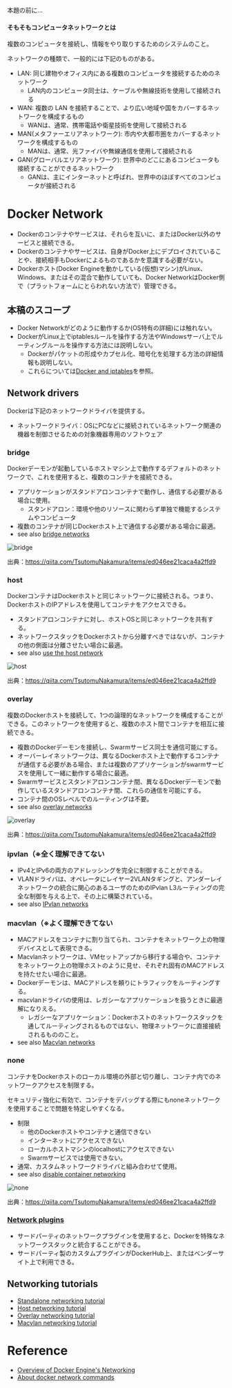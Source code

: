 本題の前に…
#### そもそもコンピュータネットワークとは
複数のコンピュータを接続し、情報をやり取りするためのシステムのこと。

ネットワークの種類で、一般的には下記のものがある。

- LAN: 同じ建物やオフィス内にある複数のコンピュータを接続するためのネットワーク
    - LAN内のコンピュータ同士は、ケーブルや無線技術を使用して接続される
- WAN: 複数の LAN を接続することで、より広い地域や国をカバーするネットワークを構成するもの
    - WANは、通常、携帯電話や衛星技術を使用して接続される
- MAN(メタファーエリアネットワーク): 市内や大都市圏をカバーするネットワークを構成するもの
    - MANは、通常、光ファイバや無線通信を使用して接続される
- GAN(グローバルエリアネットワーク): 世界中のどこにあるコンピュータも接続することができるネットワーク
    - GANは、主にインターネットと呼ばれ、世界中のほぼすべてのコンピュータが接続される

# Docker Network
- Dockerのコンテナやサービスは、それらを互いに、またはDocker以外のサービスと接続できる。
- Dockerのコンテナやサービスは、自身がDocker上にデプロイされていることや、接続相手もDockerによるものであるかを意識する必要がない。
- Dockerホスト(Docker Engineを動かしている(仮想)マシン)がLinux、Windows、またはその混合で動作していても、Docker NetworkはDocker側で（プラットフォームにとらわれない方法で）管理できる。

## 本稿のスコープ
- Docker Networkがどのように動作するか(OS特有の詳細)には触れない。
- DockerがLinux上でiptablesルールを操作する方法やWindowsサーバ上でルーティングルールを操作する方法には説明しない。
    - Dockerがパケットの形成やカプセル化、暗号化を処理する方法の詳細情報も説明しない。
    - これらについては[Docker and iptables](https://docs.docker.com/network/iptables/)を参照。

## Network drivers
Dockerは下記のネットワークドライバを提供する。
- ネットワークドライバ：OSにPCなどに接続されているネットワーク関連の機器を制御させるための対象機器専用のソフトウェア

### bridge
Dockerデーモンが起動しているホストマシン上で動作するデフォルトのネットワークで、これを使用すると、複数のコンテナを接続できる。
- アプリケーションがスタンドアロンコンテナで動作し、通信する必要がある場合に使用。
    - スタンドアロン：環境や他のリソースに関わらず単独で機能するシステムやコンピュータ
- 複数のコンテナが同じDockerホスト上で通信する必要がある場合に最適。
- see also [bridge networks](https://docs.docker.com/network/bridge/)

![bridge](https://camo.qiitausercontent.com/59dcc3f5d87b1630b7349aa482b88e7f73d9781d/68747470733a2f2f71696974612d696d6167652d73746f72652e73332e616d617a6f6e6177732e636f6d2f302f37303135322f30323038613164612d323437362d353962362d393765332d6338656333396663633866392e706e67)

出典：https://qiita.com/TsutomuNakamura/items/ed046ee21caca4a2ffd9

### host
DockerコンテナはDockerホストと同じネットワークに接続される。つまり、DockerホストのIPアドレスを使用してコンテナをアクセスできる。
- スタンドアロンコンテナに対し、ホストOSと同じネットワークを共有する。
- ネットワークスタックをDockerホストから分離すべきではないが、コンテナの他の側面は分離させたい場合に最適。
- see also [use the host network](https://docs.docker.com/network/host/)

![host](https://camo.qiitausercontent.com/5f7c9b73c3ae97b7d922a5e249217519a04b2d09/68747470733a2f2f71696974612d696d6167652d73746f72652e73332e616d617a6f6e6177732e636f6d2f302f37303135322f66376431346335642d393032332d663535642d336233362d3233643861316239386466372e706e67)

出典：https://qiita.com/TsutomuNakamura/items/ed046ee21caca4a2ffd9

### overlay
複数のDockerホストを接続して、1つの論理的なネットワークを構成することができる。このネットワークを使用すると、複数のホスト間でコンテナを相互に接続できる。
- 複数のDockerデーモンを接続し、Swarmサービス同士を通信可能にする。
- オーバーレイネットワークは、異なるDockerホスト上で動作するコンテナが通信する必要がある場合、または複数のアプリケーションがswarmサービスを使用して一緒に動作する場合に最適。
- Swarmサービスとスタンドアロンコンテナ間、異なるDockerデーモンで動作しているスタンドアロンコンテナ間、これらの通信を可能にする。
- コンテナ間のOSレベルでのルーティングは不要。
- see also [overlay networks](https://docs.docker.com/network/overlay/)

![overlay](https://camo.qiitausercontent.com/fa0702f4680aab11404ae69ce6fc9bd27d7089b9/68747470733a2f2f71696974612d696d6167652d73746f72652e73332e616d617a6f6e6177732e636f6d2f302f37303135322f65303635353131322d356631662d383238622d383038632d3838383832633935383662322e706e67)

出典：https://qiita.com/TsutomuNakamura/items/ed046ee21caca4a2ffd9

### ipvlan（※全く理解できてない
- IPv4とIPv6の両方のアドレッシングを完全に制御することができる。
- VLANドライバは、オペレータにレイヤー2VLANタギングと、アンダーレイネットワークの統合に関心のあるユーザのためのIPvlan L3ルーティングの完全な制御を与える上で、その上に構築されている。
- see also [IPvlan networks](https://docs.docker.com/network/ipvlan/)

### macvlan（※よく理解できてない
- MACアドレスをコンテナに割り当てられ、コンテナをネットワーク上の物理デバイスとして表現できる。
- Macvlanネットワークは、VMセットアップから移行する場合や、コンテナをネットワーク上の物理ホストのように見せ、それぞれ固有のMACアドレスを持たせたい場合に最適。
- Dockerデーモンは、MACアドレスを頼りにトラフィックをルーティングする。
- macvlanドライバの使用は、レガシーなアプリケーションを扱うときに最適解になりえる。
    - レガシーなアプリケーション：Dockerホストのネットワークスタックを通してルーティングされるものではない、物理ネットワークに直接接続されるもののこと。
- see also [Macvlan networks](https://docs.docker.com/network/macvlan/)

### none
コンテナをDockerホストのローカル環境の外部と切り離し、コンテナ内でのネットワークアクセスを制限する。

セキュリティ強化に有効で、コンテナをデバッグする際にもnoneネットワークを使用することで問題を特定しやすくなる。

- 制限
    - 他のDockerホストやコンテナと通信できない
    - インターネットにアクセスできない
    - ローカルホストマシンのlocalhostにアクセスできない
    - Swarmサービスでは使用できない。
- 通常、カスタムネットワークドライバと組み合わせて使用。
- see also [disable container networking](https://docs.docker.com/network/none/)

![none](https://camo.qiitausercontent.com/401a7c14610c05e66e2ef2ec9b57e9a641a19421/68747470733a2f2f71696974612d696d6167652d73746f72652e73332e616d617a6f6e6177732e636f6d2f302f37303135322f30373833323631632d633334652d393139322d336464312d3465626237636235646666392e706e67)

出典：https://qiita.com/TsutomuNakamura/items/ed046ee21caca4a2ffd9

### [Network plugins](https://docs.docker.com/engine/extend/plugins_services/)
- サードパーティのネットワークプラグインを使用すると、Dockerを特殊なネットワークスタックと統合することができる。
- サードパーティ製のカスタムプラグインがDockerHub上、またはベンダーサイト上で利用できる。

## Networking tutorials
- [Standalone networking tutorial](https://docs.docker.com/network/network-tutorial-standalone/)
- [Host networking tutorial](https://docs.docker.com/network/network-tutorial-host/)
- [Overlay networking tutorial](https://docs.docker.com/network/network-tutorial-overlay/)
- [Macvlan networking tutorial](https://docs.docker.com/network/network-tutorial-macvlan/)

# Reference
- [Overview of Docker Engine's Networking](https://docs.docker.com/network/)
- [About docker network commands](https://docs.docker.com/engine/reference/commandline/network/)
